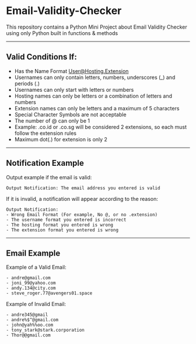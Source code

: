 # Email-Validity-Checker
This repository contains a Python Mini Project about Email Validity Checker using only Python built in functions &amp; methods

<hr>

## Valid Conditions If:
- Has the Name Format User@Hosting.Extension
- Usernames can only contain letters, numbers, underscores (_) and periods (.)
- Usernames can only start with letters or numbers
- Hosting names can only be letters or a combination of letters and numbers
- Extension names can only be letters and a maximum of 5 characters
- Special Character Symbols are not acceptable
- The number of @ can only be 1
- Example: .co.id or .co.sg will be considered 2 extensions, so each must follow the extension rules
- Maximum dot(.) for extension is only 2

<hr>

## Notification Example

Output example if the email is valid:

    Output Notification: The email address you entered is valid

If it is invalid, a notification will appear according to the reason:

    Output Notification:
    - Wrong Email Format (For example, No @, or no .extension)
    - The username format you entered is incorrect
    - The hosting format you entered is wrong
    - The extension format you entered is wrong

<hr>

## Email Example
Example of a Valid Email:

    - andre@gmail.com
    - joni_99@yahoo.com
    - andy.134@city.com
    - steve_roger.77@avengers01.space

Example of Invalid Email:

    - andre345@gmail
    - andre%$^@gmail.com
    - john@yah%%oo.com
    - tony_stark@stark.corporation
    - Thor@@gmail.com

